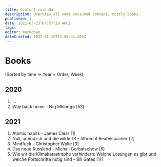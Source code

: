 ```yaml
---
title: Content calendar
description: Overview all some consumed content, mostly books.
published: 1
date: 2021-03-23T07:57:29.466Z
tags: 
editor: markdown
dateCreated: 2021-01-19T11:56:41.409Z
---
```


# Books
(Sorted by time -> Year + Order, Week)
## 2020
1. ...
2. Way back home - Niq Mhlongo [53]
## 2021
1. Atomic habits - James Clear [1]
2. Null, unendlich und die wilde 13 - Albrecht Beutelspacher [2]
3. Mindfuck - Christopher Wylie [3]
4. Das neue Russland - Michail Gorbatschow [5]
5. Wie wir die Klimakatastrophe verhindern: Welche Lösungen es gibt und welche Fortschritte nötig sind - Bill Gates [11]